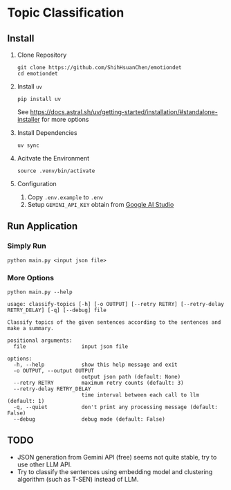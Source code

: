 # Topic Classification

## Install

1. Clone Repository
   
   ```
   git clone https://github.com/ShihHsuanChen/emotiondet
   cd emotiondet 
   ```

2. Install `uv`

   ```
   pip install uv
   ```

   See https://docs.astral.sh/uv/getting-started/installation/#standalone-installer for more options

3. Install Dependencies

   ```
   uv sync
   ```

4. Acitvate the Environment
   
   ```
   source .venv/bin/activate
   ```

5. Configuration

   1. Copy `.env.example` to `.env`
   2. Setup `GEMINI_API_KEY` obtain from [Google AI Studio](https://aistudio.google.com/apikey)
   

## Run Application

### Simply Run

```
python main.py <input json file>
```

### More Options

```
python main.py --help
```

```
usage: classify-topics [-h] [-o OUTPUT] [--retry RETRY] [--retry-delay RETRY_DELAY] [-q] [--debug] file

Classify topics of the given sentences according to the sentences and make a summary.

positional arguments:
  file                  input json file

options:
  -h, --help            show this help message and exit
  -o OUTPUT, --output OUTPUT
                        output json path (default: None)
  --retry RETRY         maximum retry counts (default: 3)
  --retry-delay RETRY_DELAY
                        time interval between each call to llm (default: 1)
  -q, --quiet           don't print any processing message (default: False)
  --debug               debug mode (default: False)
```

## TODO

- JSON generation from Gemini API (free) seems not quite stable, try to use other LLM API.
- Try to classify the sentences using embedding model and clustering algorithm (such as T-SEN) instead of LLM.
